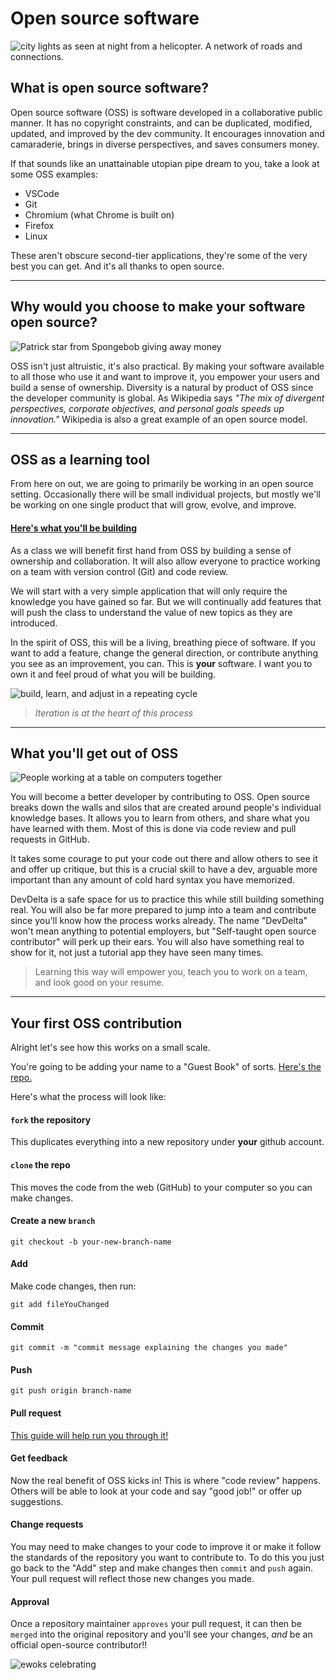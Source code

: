# Open source software

![city lights as seen at night from a helicopter. A network of roads and connections.](https://images.unsplash.com/photo-1542382257-80dedb725088?ixid=MXwxMjA3fDB8MHxwaG90by1wYWdlfHx8fGVufDB8fHw%3D&ixlib=rb-1.2.1&auto=format&fit=crop&w=1400&q=80)

## What is open source software?

Open source software (OSS) is software developed in a collaborative public manner. It has no copyright constraints, and can be duplicated, modified, updated, and improved by the dev community. It encourages innovation and camaraderie, brings in diverse perspectives, and saves consumers money.

If that sounds like an unattainable utopian pipe dream to you, take a look at some OSS examples:

  * VSCode
  * Git
  * Chromium (what Chrome is built on)
  * Firefox
  * Linux

These aren't obscure second-tier applications, they're some of the very best you can get. And it's all thanks to open source.

---

## Why would you choose to make your software open source?

![Patrick star from Spongebob giving away money](https://media4.giphy.com/media/fNvXkjC50ywBW/giphy.gif)

OSS isn't just altruistic, it's also practical. By making your software available to all those who use it and want to improve it, you empower your users and build a sense of ownership. Diversity is a natural by product of OSS since the developer community is global. As Wikipedia says _"The mix of divergent perspectives, corporate objectives, and personal goals speeds up innovation."_ Wikipedia is also a great example of an open source model.

---

## OSS as a learning tool

From here on out, we are going to primarily be working in an open source setting. Occasionally there will be small individual projects, but mostly we'll be working on one single product that will grow, evolve, and improve.

#### [Here's what you'll be building](https://github.com/developer-delta/halogen)

As a class we will benefit first hand from OSS by building a sense of ownership and collaboration. It will also allow everyone to practice working on a team with version control (Git) and code review.

We will start with a very simple application that will only require the knowledge you have gained so far. But we will continually add features that will push the class to understand the value of new topics as they are introduced.

In the spirit of OSS, this will be a living, breathing piece of software. If you want to add a feature, change the general direction, or contribute anything you see as an improvement, you can. This is **your** software. I want you to own it and feel proud of what you will be building. 

![build, learn, and adjust in a repeating cycle](https://www.geckoboard.com/blog/content/images/the-dashboard-iteration-process.png)

> _Iteration is at the heart of this process_

---

## What you'll get out of OSS

![People working at a table on computers together](https://images.unsplash.com/photo-1521737852567-6949f3f9f2b5?ixid=MXwxMjA3fDB8MHxwaG90by1wYWdlfHx8fGVufDB8fHw%3D&ixlib=rb-1.2.1&auto=format&fit=crop&w=1330&q=80)

You will become a better developer by contributing to OSS. Open source breaks down the walls and silos that are created around people's individual knowledge bases. It allows you to learn from others, and share what you have learned with them. Most of this is done via code review and pull requests in GitHub.

It takes some courage to put your code out there and allow others to see it and offer up critique, but this is a crucial skill to have a dev, arguable more important than any amount of cold hard syntax you have memorized.

DevDelta is a safe space for us to practice this while still building something real. You will also be far more prepared to jump into a team and contribute since you'll know how the process works already. The name "DevDelta" won't mean anything to potential employers, but "Self-taught open source contributor" will perk up their ears. You will also have something real to show for it, not just a tutorial app they have seen many times.

> Learning this way will empower you, teach you to work on a team, and look good on your resume.

---

## Your first OSS contribution

Alright let's see how this works on a small scale.

You're going to be adding your name to a "Guest Book" of sorts. [Here's the repo.](https://github.com/developer-delta/first-open-source)

Here's what the process will look like:

#### `fork` the repository
This duplicates everything into a new repository under **your** github account.

#### `clone` the repo
This moves the code from the web (GitHub) to your computer so you can make changes.

#### Create a new `branch`

```shell
git checkout -b your-new-branch-name
```

#### Add
Make code changes, then run:

```shell
git add fileYouChanged
```

#### Commit

```shell
git commit -m "commit message explaining the changes you made"
```

#### Push

```shell
git push origin branch-name
```

#### Pull request

[This guide will help run you through it!](https://guides.github.com/activities/forking)

#### Get feedback

Now the real benefit of OSS kicks in! This is where "code review" happens. Others will be able to look at your code and say "good job!" or offer up suggestions.

#### Change requests

You may need to make changes to your code to improve it or make it follow the standards of the repository you want to contribute to. To do this you just go back to the "Add" step and make changes then `commit` and `push` again. Your pull request will reflect those new changes you made.

#### Approval

Once a repository maintainer `approves` your pull request, it can then be `merged` into the original repository and you'll see your changes, _and_ be an official open-source contributor!!

![ewoks celebrating](https://media1.giphy.com/media/3FQ9mRcb94aogeTvmj/giphy.gif)